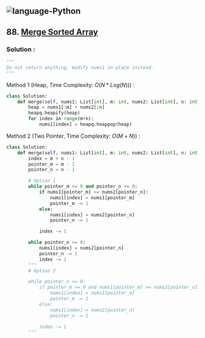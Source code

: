 ![language-Python](https://img.shields.io/badge/Python-ffd43b?style=for-the-badge&logo=PYTHON)
---

## 88. [Merge Sorted Array](https://leetcode.com/problems/merge-sorted-array)

### Solution :

```python
"""
Do not return anything, modify nums1 in-place instead.
"""
```

Method 1 (Heap, Time Complexity: $O(N*Log(N))$) :
```python
class Solution:
    def merge(self, nums1: List[int], m: int, nums2: List[int], n: int) -> None:
        heap = nums1[:m] + nums2[:n]
        heapq.heapify(heap)
        for index in range(m+n):
            nums1[index] = heapq.heappop(heap)
```

Method 2 (Two Pointer, Time Complexity: $O(M+N)$) :
```python
class Solution:
    def merge(self, nums1: List[int], m: int, nums2: List[int], n: int) -> None:
        index = m + n - 1
        pointer_m = m - 1
        pointer_n = n - 1

        # Option 1
        while pointer_m >= 0 and pointer_n >= 0:
            if nums1[pointer_m] >= nums2[pointer_n]:
                nums1[index] = nums1[pointer_m]
                pointer_m -= 1
            else:
                nums1[index] = nums2[pointer_n]
                pointer_n -= 1

            index -= 1

        while pointer_n >= 0:
            nums1[index] = nums2[pointer_n]
            pointer_n -= 1
            index -= 1
        """
        # Option 2

        while pointer_n >= 0:
            if pointer_m >= 0 and nums1[pointer_m] >= nums2[pointer_n]:
                nums1[index] = nums1[pointer_m]
                pointer_m -= 1
            else:
                nums1[index] = nums2[pointer_n]
                pointer_n -= 1

            index -= 1
        """
```
